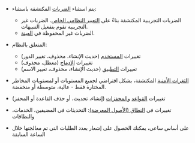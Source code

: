 * يتم استثناء [الضربات](../../../glossary-en.md#hit) المكتشفة باستثناء:

    * الضربات التجريبية المكتشفة بناءً على [التعبير النظامي الخاص](../../rules/regex-rule.md). الضربات غير التجريبية تقوم بتفعيل التنبيهات.
    * الضربات غير المحفوظة في [العينة](../../events/analyze-attack.md#sampling-of-hits).

* المتعلق بالنظام:
    * تغييرات [المستخدم](../../../user-guides/settings/users.md) (حديث الإنشاء، محذوف، تغيير الدور)
    * تغييرات [الإدماج](integrations-intro.md) (معطل، محذوف)
    * تغييرات [التطبيق](../../../user-guides/settings/applications.md) (حديث الإنشاء، محذوف، تغيير الاسم)
* [الثغرات الأمنية](../../../glossary-en.md#vulnerability) المكتشفة، بشكل افتراضي لجميع المستويات أو لمستويات المخاطر المختارة فقط - عالية، متوسطة أو منخفضة.
* تغييرات [القواعد](../../../user-guides/rules/intro.md) و[المحفزات](../../../user-guides/triggers/triggers.md) (إنشاء، تحديث، أو حذف القاعدة أو المحفز)
* تغييرات في [النطاق (الأصول المعرضة)](../../scanner.md): التحديثات في المضيفين، الخدمات، والنطاقات
* على أساس ساعي، يمكنك الحصول على إشعار بعدد الطلبات التي تم معالجتها خلال الساعة السابقة